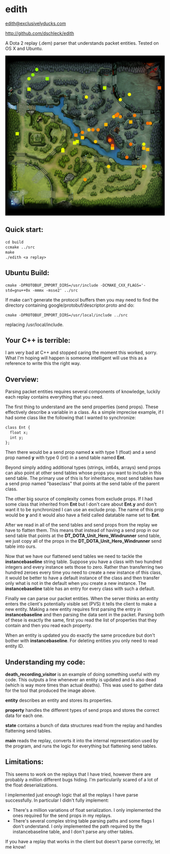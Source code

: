 edith
=====
edith@exclusivelyducks.com

http://github.com/dschleck/edith

A Dota 2 replay (.dem) parser that understands packet entities. Tested on OS X and Ubuntu.

![Kills in SL2 Na`Vi v Mouz game 1](sl2-navi-mouz-g1-kills.png)

Quick start:
------------
    cd build
    ccmake ../src
    make
    ./edith <a replay>

Ubuntu Build:
-------------
	cmake -DPROTOBUF_IMPORT_DIRS=/usr/include -DCMAKE_CXX_FLAGS='-std=gnu++0x -mmmx -msse2' ../src

If make can't generate the protocol buffers then you may need to find the directory
containing google/protobuf/descriptor.proto and do:

    cmake -DPROTOBUF_IMPORT_DIRS=/usr/local/include ../src

replacing /usr/local/include.

Your C++ is terrible:
--------------------
I am very bad at C++ and stopped caring the moment this worked, sorry. What I'm hoping
will happen is someone intelligent will use this as a reference to write this the right
way.

Overview:
---------
Parsing packet entities requires several components of knowledge, luckily each replay
contains everything that you need.

The first thing to understand are the send properties (send props). These effectively
describe a variable in a class. As a simple imprecise example, if I had some class
like the following that I wanted to synchronize:

    class Ent {
      float x;
      int y;
    };

Then there would be a send prop named **x** with type 1 (float) and a send prop named **y**
with type 0 (int) in a send table named **Ent**.

Beyond simply adding additional types (strings, int64s, arrays) send props can also
point at other send tables whose props you want to include in this send table. The
primary use of this is for inheritance, most send tables have a send prop named
"baseclass" that points at the send table of the parent class.

The other big source of complexity comes from exclude props. If I had some class that
inherited from **Ent** but I don't care about **Ent.y** and don't want it to be
synchronized I can use an exclude prop. The name of this prop would be **y** and it
would also have a field called datatable name set to **Ent**.

After we read in all of the send tables and send props from the replay we have to flatten
them. This means that instead of having a send prop in our send table that points at the
**DT_DOTA_Unit_Hero_Windrunner** send table, we just copy all of the props in the
**DT_DOTA_Unit_Hero_Windrunner** send table into ours.

Now that we have our flattened send tables we need to tackle the **instancebaseline**
string table. Suppose you have a class with two hundred integers and every instance
sets those to zero. Rather than transferring two hundred zeroes every time you need to
create a new instance of this class, it would be better to have a default instance of
the class and then transfer only what is not in the default when you create a new
instance. The **instancebaseline** table has an entry for every class with such a default.

Finally we can parse our packet entities. When the server thinks an entity enters the
client's potentially visible set (PVS) it tells the client to make a new entity. Making
a new entity requires first parsing the entry in **instancebaseline** and then parsing
the data sent in the packet. Parsing both of these is exactly the same, first you read
the list of properties that they contain and then you read each property.

When an entity is updated you do exactly the same procedure but don't bother with
**instancebaseline**. For deleting entities you only need to read entity ID.

Understanding my code:
----------------------
**death_recording_visitor** is an example of doing something useful with my code. This
outputs a line whenever an entity is updated and is also dead (which is way more times
than actual deaths). This was used to gather data for the tool that produced the image
above.

**entity** describes an entity and stores its properties.

**property** handles the different types of send props and stores the correct data for
each one.

**state** contains a bunch of data structures read from the replay and handles flattening
send tables.

**main** reads the replay, converts it into the internal representation used by the program,
and runs the logic for everything but flattening send tables.

Limitations:
------------
This seems to work on the replays that I have tried, however there are probably a
million different bugs hiding. I'm particularily scared of a lot of the float
deserializations.

I implemented just enough logic that all the replays I have parse successfully. In
particular I didn't fully implement:

* There's a million variations of float serialization. I only implemented the ones
required for the send props in my replays.
* There's several complex string table parsing paths and some flags I don't understand.
I only implemented the path required by the instancebaseline table, and I don't parse
any other tables.

If you have a replay that works in the client but doesn't parse correctly, let me know!
